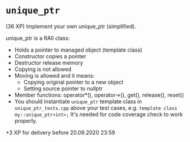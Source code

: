 # `unique_ptr`

(36 XP) Implement your own unique_ptr (simplified).

unique_ptr is a RAII class:

* Holds a pointer to managed object (template class)
* Constructor copies a pointer
* Destructor release memory
* Copying is not allowed
* Moving is allowed and it means:
  * Copying original pointer to a new object
  * Setting source pointer to nullptr
* Member functions: operator*(), operator->(), get(), release(), reset()
* You should instantiate `unique_ptr` template class in `unique_ptr_tests.cpp` above your test cases, e.g. `template class my::unique_ptr<int>;` It's needed for code coverage check to work properly.

+3 XP for delivery before 20.09.2020 23:59
